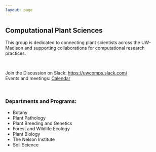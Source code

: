 ```yaml
---
layout: page
---
```


## Computational Plant Sciences  
This group is dedicated to connecting plant scientists across the UW-Madison and supporting collaborations for computational research practices.  

<br>

Join the Discussion on Slack: <https://uwcomps.slack.com/>    
Events and meetings: [Calendar](https://uw-madison-comps.github.io/calendar)  

<br>

### __Departments and Programs:__
   - Botany  
   - Plant Pathology  
   - Plant Breeding and Genetics  
   - Forest and Wildlife Ecology  
   - Plant Biology  
   - The Nelson Institute  
   - Soil Science


